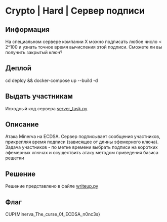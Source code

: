 # Crypto | Hard | Сервер подписи

## Информация

На специальном сервере компании X можно подписать любое число < 2^100 и узнать точное время вычисления этой подписи. Сможете ли вы получить закрытый ключ?

## Деплой

cd deploy && docker-compose up --build -d

## Выдать участникам

Исходный код сервера [server_task.py](public/server_task.py)

## Описание

Атака Minerva на ECDSA. Сервер подписывает сообщения участников, прикрепляя время подписи (зависящее от длины эфемерного ключа). 
Задача участников - по метке времени выбрать подписи на коротких эфемерных ключах и осуществить атаку методом приведения базиса решетки

## Решение

Решение представлено в файле [writeup.py](solution/writeup.py)

## Флаг

CUP{Minerva_The_curse_0f_ECDSA_n0nc3s}